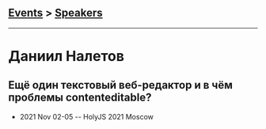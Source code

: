 ## [Events](../README.md) > [Speakers](../speakers.md)
---

# Даниил Налетов

## Ещё один текстовый веб-редактор и в чём проблемы contenteditable?
- 2021 Nov 02-05 -- HolyJS 2021 Moscow    
